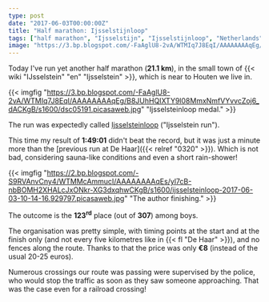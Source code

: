 ```yaml
---
type: post
date: "2017-06-03T00:00:00Z"
title: "Half marathon: Ijsselstijnloop"
tags: ["half marathon", "Ijsselstijn", "Ijsselstijnloop", "Netherlands", "running", "sport"]
image: "https://3.bp.blogspot.com/-FaAglU8-2vA/WTMIq7J8EqI/AAAAAAAAqEg/B8JUhHQIXTY9l08MmxNmfVYvvcZoj6_dACKgB/s1600/dsc05191.picasaweb.jpg"
---
```


Today I've run yet another half marathon (**21.1 km**), in the small town of {{< wiki "IJsselstein" "en" "Ijsselstein" >}}, which is near to Houten we live in.

<!--more-->

{{< imgfig "https://3.bp.blogspot.com/-FaAglU8-2vA/WTMIq7J8EqI/AAAAAAAAqEg/B8JUhHQIXTY9l08MmxNmfVYvvcZoj6_dACKgB/s1600/dsc05191.picasaweb.jpg" "Ijsselsteinloop medal." >}}

The run was expectedly called [Ijsselsteinloop](http://www.ijsselsteinloop.nl/) ("Ijsselstein run").

This time my result of **1:49:01** didn't beat the record, but it was just a minute more than the [previous run at De Haar]({{< relref "0320" >}}). Which is not bad, considering sauna-like conditions and even a short rain-shower!

{{< imgfig "https://2.bp.blogspot.com/-S9RVAnvCny4/WTMMcAmmucI/AAAAAAAAqEs/yl7cB-nbBOMH2XHALcJxONkr-XG3dxqhwCKgB/s1600/ijsselsteinloop-2017-06-03-10-14-16.929797.picasaweb.jpg" "The author finishing." >}}

The outcome is the **123<sup>rd</sup>** place (out of **307**) among boys.

The organisation was pretty simple, with timing points at the start and at the finish only (and not every five kilometres like in {{< fl "De Haar" >}}), and no fences along the route. Thanks to that the price was only **€8** (instead of the usual 20-25 euros).

Numerous crossings our route was passing were supervised by the police, who would stop the traffic as soon as they saw someone approaching. That was the case even for a railroad crossing!
